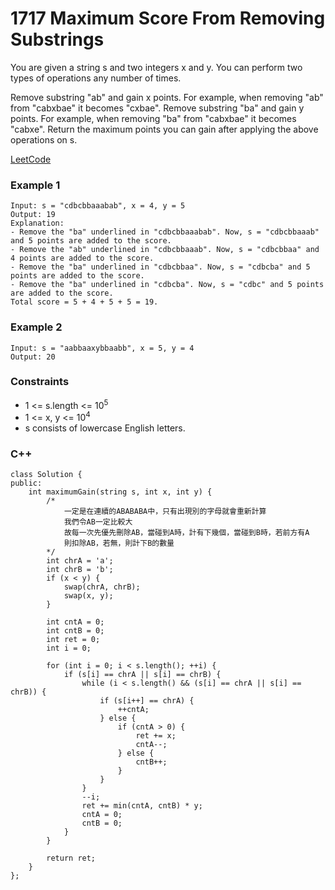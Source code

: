 # 1717 Maximum Score From Removing Substrings

You are given a string s and two integers x and y. You can perform two types of operations any number of times.

Remove substring "ab" and gain x points.
For example, when removing "ab" from "cabxbae" it becomes "cxbae".
Remove substring "ba" and gain y points.
For example, when removing "ba" from "cabxbae" it becomes "cabxe".
Return the maximum points you can gain after applying the above operations on s.

[LeetCode](https://leetcode.cn/problems/maximum-score-from-removing-substrings/)

### Example 1

```
Input: s = "cdbcbbaaabab", x = 4, y = 5
Output: 19
Explanation:
- Remove the "ba" underlined in "cdbcbbaaabab". Now, s = "cdbcbbaaab" and 5 points are added to the score.
- Remove the "ab" underlined in "cdbcbbaaab". Now, s = "cdbcbbaa" and 4 points are added to the score.
- Remove the "ba" underlined in "cdbcbbaa". Now, s = "cdbcba" and 5 points are added to the score.
- Remove the "ba" underlined in "cdbcba". Now, s = "cdbc" and 5 points are added to the score.
Total score = 5 + 4 + 5 + 5 = 19.
```

### Example 2

```
Input: s = "aabbaaxybbaabb", x = 5, y = 4
Output: 20
```

 

### Constraints


* 1 <= s.length <= 10<sup>5</sup>
* 1 <= x, y <= 10<sup>4</sup>
* s consists of lowercase English letters.

### C++ 

```
class Solution {
public:
    int maximumGain(string s, int x, int y) {
        /*
            一定是在連續的ABABABA中，只有出現別的字母就會重新計算
            我們令AB一定比較大
            故每一次先優先刪除AB，當碰到A時，計有下幾個，當碰到B時，若前方有A
            則扣除AB，若無，則計下B的數量
        */
        int chrA = 'a';
        int chrB = 'b';
        if (x < y) {
            swap(chrA, chrB);
            swap(x, y);
        }

        int cntA = 0;
        int cntB = 0;
        int ret = 0;
        int i = 0;

        for (int i = 0; i < s.length(); ++i) {
            if (s[i] == chrA || s[i] == chrB) {
                while (i < s.length() && (s[i] == chrA || s[i] == chrB)) {
                    if (s[i++] == chrA) {
                        ++cntA;
                    } else {
                        if (cntA > 0) {
                            ret += x;
                            cntA--;
                        } else {
                            cntB++;
                        }
                    }
                }
                --i;
                ret += min(cntA, cntB) * y;
                cntA = 0;
                cntB = 0;
            }
        }

        return ret;
    }
};
```